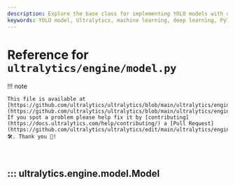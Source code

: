```yaml
---
description: Explore the base class for implementing YOLO models with unified APIs for training, validation, prediction, and more. Learn how to utilize different task types and model configurations.
keywords: YOLO model, Ultralytics, machine learning, deep learning, PyTorch model, training, validation, prediction, exporting, benchmarking, Ultralytics HUB, Triton Server
---
```


# Reference for `ultralytics/engine/model.py`

!!! note

    This file is available at [https://github.com/ultralytics/ultralytics/blob/main/ultralytics/engine/model.py](https://github.com/ultralytics/ultralytics/blob/main/ultralytics/engine/model.py). If you spot a problem please help fix it by [contributing](https://docs.ultralytics.com/help/contributing/) a [Pull Request](https://github.com/ultralytics/ultralytics/edit/main/ultralytics/engine/model.py) 🛠️. Thank you 🙏!

<br>

## ::: ultralytics.engine.model.Model

<br><br>
